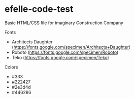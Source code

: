 # efelle-code-test
Basic HTML/CSS file for imaginary Construction Company



Fonts
- Architects Daughter (https://fonts.google.com/specimen/Architects+Daughter)
- Roboto (https://fonts.google.com/specimen/Roboto)
- Teko (https://fonts.google.com/specimen/Teko)

Colors
- #333
- #222427
- #2e3d4d
- #446286